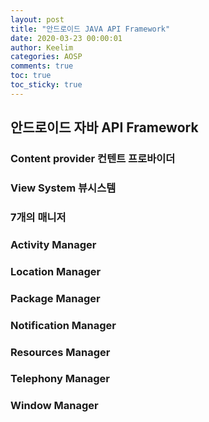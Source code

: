 ```yaml
---
layout: post
title: "안드로이드 JAVA API Framework"
date: 2020-03-23 00:00:01
author: Keelim
categories: AOSP
comments: true
toc: true
toc_sticky: true
---
```


## 안드로이드 자바 API Framework

### Content provider 컨텐트 프로바이더

### View System 뷰시스템

### 7개의 매니저

### Activity Manager

### Location Manager

### Package Manager

### Notification Manager

### Resources Manager

### Telephony Manager

### Window Manager
